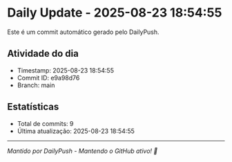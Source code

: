# Daily Update - 2025-08-23 18:54:55

Este é um commit automático gerado pelo DailyPush.

## Atividade do dia
- Timestamp: 2025-08-23 18:54:55
- Commit ID: e9a98d76
- Branch: main

## Estatísticas
- Total de commits: 9
- Última atualização: 2025-08-23 18:54:55

---
*Mantido por DailyPush - Mantendo o GitHub ativo! 🚀*
